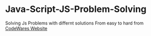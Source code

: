 # Java-Script-JS-Problem-Solving
Solving Js Problems with differnt solutions From easy to hard from <a href="https://www.codewars.com/users/Anas%20Alaa" > CodeWares Website </a> 
